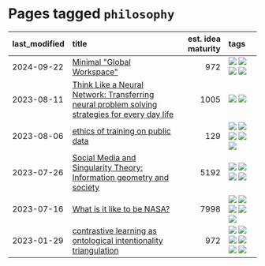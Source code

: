 # Pages tagged `philosophy`

|last_modified|title|est. idea maturity|tags
|:---|:---|---:|:---|
|2024-09-22|[Minimal "Global Workspace"](../pubsub_for_gwt.md)|972|[![](https://img.shields.io/badge/tag-agentic-98b52b)](../tags/agentic.md) [![](https://img.shields.io/badge/tag-experimental-b08442)](../tags/experimental.md) [![](https://img.shields.io/badge/tag-open_source-2b1224)](../tags/open_source.md) [![](https://img.shields.io/badge/tag-philosophy-8e95e2)](../tags/philosophy.md)|
|2023-08-11|[Think Like a Neural Network: Transferring neural problem solving strategies for every day life](../think_like_an_ann.md)|1005|[![](https://img.shields.io/badge/tag-philosophy-8e95e2)](../tags/philosophy.md) [![](https://img.shields.io/badge/tag-publication-cc5ed7)](../tags/publication.md)|
|2023-08-06|[ethics of training on public data](../ethics_of_public_data.md)|129|[![](https://img.shields.io/badge/tag-ai_ethics-b99596)](../tags/ai_ethics.md) [![](https://img.shields.io/badge/tag-ethics-a5fdce)](../tags/ethics.md) [![](https://img.shields.io/badge/tag-fair_use-dc570)](../tags/fair_use.md) [![](https://img.shields.io/badge/tag-philosophy-8e95e2)](../tags/philosophy.md) [![](https://img.shields.io/badge/tag-remix_culture-4816e2)](../tags/remix_culture.md)|
|2023-07-26|[Social Media and Singularity Theory: Information geometry and society](../social_singularities.md)|5192|[![](https://img.shields.io/badge/tag-alignment-29349d)](../tags/alignment.md) [![](https://img.shields.io/badge/tag-information_geometry-cd61a2)](../tags/information_geometry.md) [![](https://img.shields.io/badge/tag-philosophy-8e95e2)](../tags/philosophy.md) [![](https://img.shields.io/badge/tag-publication-cc5ed7)](../tags/publication.md)|
|2023-07-16|[What is it like to be NASA?](../what_is_it_like_to_be_nasa.md)|7998|[![](https://img.shields.io/badge/tag-disunity_of_identity-3ed1c7)](../tags/disunity_of_identity.md) [![](https://img.shields.io/badge/tag-organization_as_entity-57146)](../tags/organization_as_entity.md) [![](https://img.shields.io/badge/tag-philosophy-8e95e2)](../tags/philosophy.md) [![](https://img.shields.io/badge/tag-society_of_mind-4b28a8)](../tags/society_of_mind.md) [![](https://img.shields.io/badge/tag-theory_of_mind-288446)](../tags/theory_of_mind.md)|
|2023-01-29|[contrastive learning as ontological intentionality triangulation](../contrastive_learning_as_ontological_intentionality_triangulation.md)|972|[![](https://img.shields.io/badge/tag-meta-ac8815)](../tags/meta.md) [![](https://img.shields.io/badge/tag-philosophy-8e95e2)](../tags/philosophy.md) [![](https://img.shields.io/badge/tag-semiotics-539c8)](../tags/semiotics.md) [![](https://img.shields.io/badge/tag-synesthesia-b61d4d)](../tags/synesthesia.md) [![](https://img.shields.io/badge/tag-theory-b4bfb)](../tags/theory.md) [![](https://img.shields.io/badge/tag-wip-97a75e)](../tags/wip.md)|